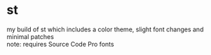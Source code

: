 # st
my build of st which includes a color theme, slight font changes and minimal patches        
note: requires Source Code Pro fonts
